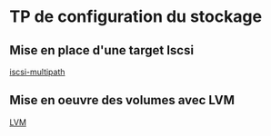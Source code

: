 # TP de configuration du stockage


## Mise en place d'une target Iscsi

[iscsi-multipath](./iscsi-mutlipath.md)

## Mise en oeuvre des volumes avec LVM

[LVM](./lvm.md)


